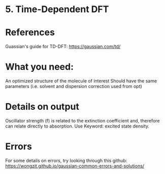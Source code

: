 # 5. Time-Dependent DFT

# References
Guassian's guide for TD-DFT: https://gaussian.com/td/

# What you need:
An optimized structure of the molecule of interest
Should have the same parameters (i.e. solvent and dispersion correction used from opt)

# Details on output
Oscillator strength (f) is related to the extinction coefficient and, therefore can relate directly to absorption.
Use Keyword: excited state density.


# Errors
For some details on errors, try looking through this github: https://wongzit.github.io/gaussian-common-errors-and-solutions/
